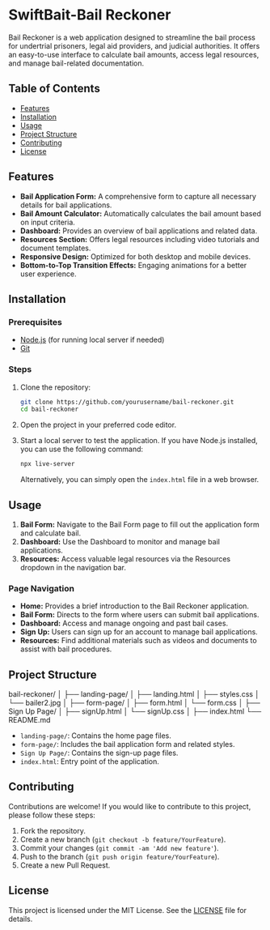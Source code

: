 # SwiftBait-Bail Reckoner

Bail Reckoner is a web application designed to streamline the bail process for undertrial prisoners, legal aid providers, and judicial authorities. It offers an easy-to-use interface to calculate bail amounts, access legal resources, and manage bail-related documentation.

## Table of Contents
- [Features](#features)
- [Installation](#installation)
- [Usage](#usage)
- [Project Structure](#project-structure)
- [Contributing](#contributing)
- [License](#license)

## Features
- **Bail Application Form:** A comprehensive form to capture all necessary details for bail applications.
- **Bail Amount Calculator:** Automatically calculates the bail amount based on input criteria.
- **Dashboard:** Provides an overview of bail applications and related data.
- **Resources Section:** Offers legal resources including video tutorials and document templates.
- **Responsive Design:** Optimized for both desktop and mobile devices.
- **Bottom-to-Top Transition Effects:** Engaging animations for a better user experience.

## Installation

### Prerequisites
- [Node.js](https://nodejs.org/) (for running local server if needed)
- [Git](https://git-scm.com/)

### Steps
1. Clone the repository:
    ```bash
    git clone https://github.com/yourusername/bail-reckoner.git
    cd bail-reckoner
    ```

2. Open the project in your preferred code editor.

3. Start a local server to test the application. If you have Node.js installed, you can use the following command:
    ```bash
    npx live-server
    ```
    Alternatively, you can simply open the `index.html` file in a web browser.

## Usage
1. **Bail Form:** Navigate to the Bail Form page to fill out the application form and calculate bail.
2. **Dashboard:** Use the Dashboard to monitor and manage bail applications.
3. **Resources:** Access valuable legal resources via the Resources dropdown in the navigation bar.

### Page Navigation
- **Home:** Provides a brief introduction to the Bail Reckoner application.
- **Bail Form:** Directs to the form where users can submit bail applications.
- **Dashboard:** Access and manage ongoing and past bail cases.
- **Sign Up:** Users can sign up for an account to manage bail applications.
- **Resources:** Find additional materials such as videos and documents to assist with bail procedures.

## Project Structure
bail-reckoner/ │ ├── landing-page/ │ ├── landing.html │ ├── styles.css │ └── bailer2.jpg │ ├── form-page/ │ ├── form.html │ └── form.css │ ├── Sign Up Page/ │ ├── signUp.html │ └── signUp.css │ ├── index.html └── README.md


- `landing-page/`: Contains the home page files.
- `form-page/`: Includes the bail application form and related styles.
- `Sign Up Page/`: Contains the sign-up page files.
- `index.html`: Entry point of the application.

## Contributing
Contributions are welcome! If you would like to contribute to this project, please follow these steps:
1. Fork the repository.
2. Create a new branch (`git checkout -b feature/YourFeature`).
3. Commit your changes (`git commit -am 'Add new feature'`).
4. Push to the branch (`git push origin feature/YourFeature`).
5. Create a new Pull Request.

## License
This project is licensed under the MIT License. See the [LICENSE](LICENSE) file for details.
